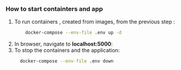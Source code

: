 ### How to start containters and app
1. To run  containers , created from images, from the previous step :
     ```bash
		 docker-compose --env-file .env up -d
    ```
2.  In browser, navigate to **localhost:5000**:<br>
3.  To stop the containers and the application:  
     ```bash
	   docker-compose --env-file .env down
     ```